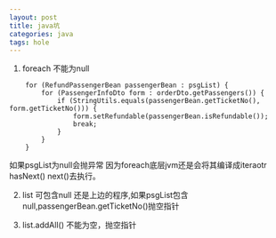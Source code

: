 ```yaml
---
layout: post
title: java坑
categories: java
tags: hole
---
```


1.  foreach 不能为null

```
    for (RefundPassengerBean passengerBean : psgList) {
        for (PassengerInfoDto form : orderDto.getPassengers()) {
            if (StringUtils.equals(passengerBean.getTicketNo(), form.getTicketNo())) {
                form.setRefundable(passengerBean.isRefundable());
                break;
            }
        }
    }
```
如果psgList为null会抛异常 因为foreach底层jvm还是会将其编译成iteraotr hasNext() next()去执行。

2.  list 可包含null
还是上边的程序,如果psgList包含null,passengerBean.getTicketNo()抛空指针


3.  list.addAll() 不能为空，抛空指针





